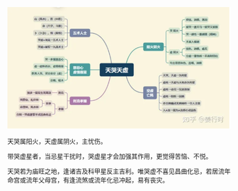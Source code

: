 ![天哭天虚](./imgs/天哭天虚.png)

天哭属阳火，天虚属阴火，主忧伤。

带哭虚星者，当忌星干扰时，哭虚星才会加强其作用，更觉得苦恼、不悦。

天哭若为庙旺之地，逢诸吉及科甲星反主吉利。唯哭虚不喜见昌曲化忌，若居流年命宫或流年父母宫，有逢流煞或流年化忌冲起，易有丧灾。